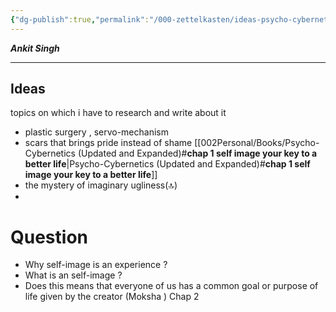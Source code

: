 ```yaml
---
{"dg-publish":true,"permalink":"/000-zettelkasten/ideas-psycho-cybernetics/","tags":["fleeting"],"noteIcon":""}
---
```


***Ankit Singh*** 

--- 

## Ideas
topics on which i have to research and write about it 
 - plastic surgery , servo-mechanism
- scars that brings pride instead of shame [[002Personal/Books/Psycho-Cybernetics (Updated and Expanded)#**chap 1 self image your key to a better life**\|Psycho-Cybernetics (Updated and Expanded)#**chap 1 self image your key to a better life**]]
- the mystery of imaginary ugliness(🔝)
- 



# Question 
- Why self-image is an experience ?
- What is an self-image ?
- Does this means that everyone of us has a common goal or purpose of life given by the creator (Moksha ) Chap 2
